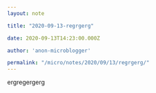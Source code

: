 ```yaml
---
layout: note

title: "2020-09-13-regrgerg"

date: 2020-09-13T14:23:00.000Z

author: 'anon-microblogger'

permalink: "/micro/notes/2020/09/13/regrgerg/"
---
```


ergregergerg
